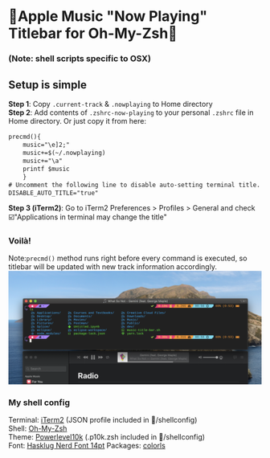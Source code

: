 # :musical_note:Apple Music "Now Playing" Titlebar for Oh-My-Zsh:musical_note:
### (Note: shell scripts specific to OSX)  

## Setup is simple

**Step 1**: Copy `.current-track` & `.nowplaying` to Home directory  
**Step 2**: Add contents of `.zshrc-now-playing` to your personal `.zshrc` file in Home directory. Or just copy it from here:  
```
precmd(){ 
    music="\e]2;"
    music+=$(~/.nowplaying)
    music+="\a"
    printf $music
    }
# Uncomment the following line to disable auto-setting terminal title.
DISABLE_AUTO_TITLE="true"
```
**Step 3 (iTerm2)**: Go to iTerm2 Preferences > Profiles > General and check :ballot_box_with_check:"Applications in terminal may change the title"  
### Voilà!
Note:`precmd()` method runs right before every command is executed, so titlebar will be updated with new track information accordingly.
![screenshot](/img/oh-my-zsh-apple-music-titlebar.png)  
### My shell config
Terminal: [iTerm2](https://iterm2.com/) (JSON profile included in :open_file_folder:/shellconfig)  
Shell: [Oh-My-Zsh](https://ohmyz.sh/)  
Theme: [Powerlevel10k](https://github.com/romkatv/powerlevel10k) (.p10k.zsh included in :open_file_folder:/shellconfig)  
Font: [Hasklug Nerd Font 14pt](https://github.com/ryanoasis/nerd-fonts/releases/download/v2.0.0/Hasklig.zip)
Packages: [colorls](https://github.com/athityakumar/colorls)